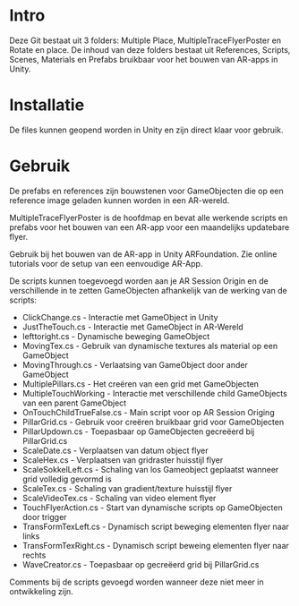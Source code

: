 # Intro

Deze Git bestaat uit 3 folders: Multiple Place, MultipleTraceFlyerPoster en Rotate en place. De inhoud van deze folders bestaat uit References, Scripts, Scenes, Materials en Prefabs bruikbaar voor het bouwen van AR-apps in Unity.

# Installatie

De files kunnen geopend worden in Unity en zijn direct klaar voor gebruik.

# Gebruik

De prefabs en references zijn bouwstenen voor GameObjecten die op een reference image geladen kunnen worden in een AR-wereld.

MultipleTraceFlyerPoster is de hoofdmap en bevat alle werkende scripts en prefabs voor het bouwen van een AR-app voor een maandelijks updatebare flyer. 

Gebruik bij het bouwen van de AR-app in Unity ARFoundation. Zie online tutorials voor de setup van een eenvoudige AR-App.

De scripts kunnen toegevoegd worden aan je AR Session Origin en de verschillende in te zetten GameObjecten afhankelijk van de werking van de scripts:

* ClickChange.cs - Interactie met GameObject in Unity
* JustTheTouch.cs - Interactie met GameObject in AR-Wereld
* lefttoright.cs - Dynamische beweging GameObject
* MovingTex.cs - Gebruik van dynamische textures als material op een GameObject
* MovingThrough.cs - Verlaatsing van GameObject door ander GameObject
* MultiplePillars.cs - Het creëren van een grid met GameObjecten
* MultipleTouchWorking - Interactie met verschillende child GameObjects van een parent GameObject 
* OnTouchChildTrueFalse.cs - Main script voor op AR Session Origing
* PillarGrid.cs - Gebruik voor creëren bruikbaar grid voor GameObjecten
* PillarUpdown.cs - Toepasbaar op GameObjecten gecreëerd bij PillarGrid.cs
* ScaleDate.cs - Verplaatsen van datum object flyer
* ScaleHex.cs - Verplaatsen van gridraster huisstijl flyer
* ScaleSokkelLeft.cs - Schaling van los Gameobject geplaatst wanneer grid volledig gevormd is
* ScaleTex.cs - Schaling van gradient/texture huisstijl flyer
* ScaleVideoTex.cs - Schaling van video element flyer
* TouchFlyerAction.cs - Start van dynamische scripts op GameObjecten door trigger
* TransFormTexLeft.cs - Dynamisch script beweging elementen flyer naar links
* TransFormTexRight.cs - Dynamisch script beweing elementen flyer naar rechts
* WaveCreator.cs - Toepasbaar op gecreëerd grid bij PillarGrid.cs

Comments bij de scripts gevoegd worden wanneer deze niet meer in ontwikkeling zijn.

